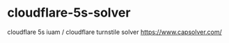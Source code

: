 # cloudflare-5s-solver
 cloudflare 5s iuam / cloudflare turnstile solver  https://www.capsolver.com/
 

